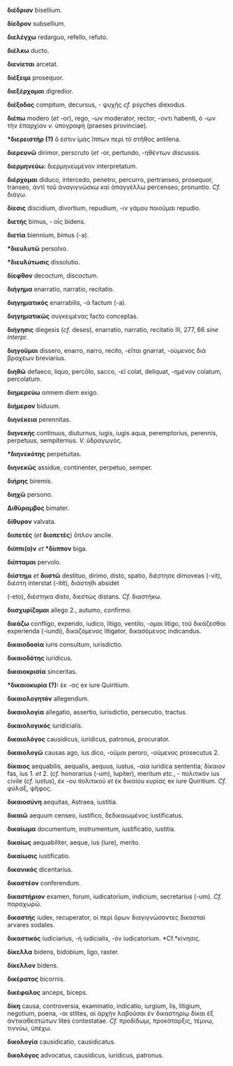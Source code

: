 **διέδριον** bisellium.

**δίεδρον** subsellium.

**διελέγχω** redarguo, refello, refuto.

**διέλκω** ducto.

**διενίεται** arcetat.

**διέξειμι** prosequor.

**διεξέρχομαι** digredior.

**διέξοδος** compitum, decursus, - ψυχῆς *cf.* psyches diexodus.

**διέπω** modero (*et* -or), rego, -ων moderator, rector, -οντι habenti,
ὁ -ων τὴν ἐπαρχίαν *v.* ὑπογραφή (praeses provinciae).

**\*διερειστήρ (?)** ὅ έστιν ἱμὰς ἵππων περὶ τὸ στῆθος antilena.

**διερευνῶ** dirimor, perscruto (*et* -or, pertundo, -ηθέντων discussis.

**διερμηνεύω:** διερμηνευμένον interpretatum.

**διέρχομαι** diduco, intercedo, penetro, percurro, pertranseo,
prosequor, transeo, ἀντὶ τοῦ ἀναγιγνώσκω καὶ ἀπαγγέλλω percenseo,
pronuntio. *Cf.* διάγω.

**δίεσις** discidium, divortium, repudium, -ιν γάμου ποιοῦμαι repudio.

**διετής** bimus, - οἶς bidens.

**διετία** biennium, bimus (-a).

**\*διευλυτῶ** persolvo.

**\*διευλύτωσις** dissolutio.

**δίεφθον** decoctum, discoctum.

**διήγημα** enarratio, narratio, recitatio.

**διηγηματικός** enarrabilis, -ά factum (-a).

**διηγηματικῶς** συγκειμένας facto conceptas.

**διήγησις** diegesis (*cf.* deses), enarratio, narratio, recitatio III,
277, 66 *sine interpr.*

**διηγοῦμαι** dissero, enarro, narro, recito, -εῖται gnarrat, -ούμενος
διὰ βραχέων breviarius.

**διηθῶ** defaeco, liquo, percōlo, sacco, -εῖ colat, deliquat, -ημένον
colatum, percolatum.

**διημερεύω** omnem diem exigo.

**διήμερον** biduum.

**διηνέκεια** perennitas.

**διηνεκής** continuus, diuturnus, iugis, iugis aqua, peremptorius,
perennis, perpetuus, sempiternus. *V.* ὑδραγωγός.

**\*διηνεκότης** perpetuitas.

**διηνεκῶς** assidue, continenter, perpetuo, semper.

**διήρης** biremis.

**διηχῶ** persono.

**Διθύραμβος** bimater.

**δίθυρον** valvata.

**διιπετές** (*et* **διοπετές**) ὅπλον ancile.

**διίππι(ο)ν** *et* **\*δίιππον** biga.

**διίπταμαι** pervolo.

**διίστημι** *et* **διιστῶ** destituo, dirimo, disto, spatio, διέστησε
dimoveas (-vit), διέστη interstat (-itit), διάστηθι absidet

(-eto), διέστηκα disto, διεστώς distans. *Cf.* διαστήκω.

**διισχυρίζομαι** allego 2., autumo, confirmo.

**δικάζω** confligo, expendo, iudico, litigo, ventilo, -ομαι litigo, τοῦ
δικάζεσθαι experienda (-iundi), δικαζόμενος litigator, δικασόμενος
indicandus.

**δικαιοδοσία** iuris consultum, iurisdictio.

**δικαιοδότης** iuridicus.

**δικαιοκρισία** sinceritas.

**\*δικαιοκυρία (?):** ἐκ -ας ex iure Quiritium.

**δικαιολογητόν** allegendum.

**δικαιολογία** allegatio, assertio, iurisdictio, persecutio, tractus.

**δικαιολογικός** iuridicialis.

**δικαιολόγος** causidicus, iuridicus, patronus, procurator.

**δικαιολογῶ** causas ago, ius dico, -οῦμαι peroro, -ούμενος prosecutus
2.

**δίκαιος** aequabilis, aequalis, aequus, iustus, -αία iuridica
sententia; δίκαιον fas, ius 1. *et* 2. (*cf.* honorarius (-um),
Iupiter), meritum *etc.*, - πολιτικόν ius civile (*cf.* iustus), ἐκ -ου
πολιτικοῦ *et* ἐκ δικαίου κυρίας ex iure Quiritium. *Cf.* φύλαξ, ψῆφος.

**δικαιοσύνη** aequitas, Astraea, iustitia.

**δικαιῶ** aequum censeo, iustifico, δεδικαιωμένος iustificatus.

**δικαίωμα** documentum, instrumentum, iustificatio, iustitia.

**δικαίως** aequabiliter, aeque, ius (iure), merito.

**δικαίωσις** iustificatio.

**δικανικός** dicentarius.

**δικαστέον** conferendum.

**δικαστήριον** examen, forum, iudicatorium, indicium, secretarius
(-um). *Cf.* παραχωρῶ.

**δικαστής** iudex, recuperator, οἱ περὶ ὅρων διαγιγνώσοντες δικασταί
arvares sodales.

**δικαστικός** iudiciarius, -ή iudicialis, -όν iudicatorium.
*Cf.*κίνησις.

**δίκελλα** bidens, bidobium, ligo, raster.

**δίκελλον** bidens.

**δικέρατος** bicornis.

**δικέφαλος** anceps, biceps.

**δίκη** causa, controversia, examinatio, indicatio, iurgium, lis,
litigium, negotium, poena, -αι stlites, αἱ ἀρχἡν λαβοῦσαι ἐν δικαστηρίῳ
δίκαι ἐξ ἀντικαθεστώτων lites contestatae. *Cf.* προδίδωμι, προκάταρξις,
τέμνω, τιννύω, ὑπέχω.

**δικολογία** causidicatio, causidicatus.

**δικολόγος** advocatus, causidicus, iuri­dicus, patronus.
